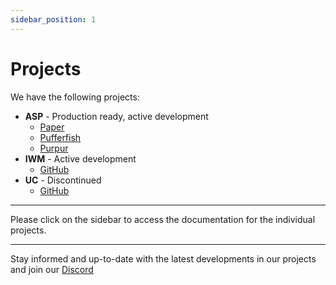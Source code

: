 ```yaml
---
sidebar_position: 1
---
```


# Projects

We have the following projects:

- **ASP** - Production ready, active development
  - [Paper](https://github.com/InfernalSuite/AdvancedSlimePaper)
  - [Pufferfish](https://github.com/InfernalSuite/ASPufferfish)
  - [Purpur](https://github.com/InfernalSuite/AdvancedSlimePurpur)
- **IWM** - Active development
  - [GitHub](https://github.com/InfernalSuite/InfernalWorldManager)
- **UC** - Discontinued
  - [GitHub](https://github.com/InfernalSuite/UltimateCore)

---

Please click on the sidebar to access the documentation for the individual projects.

---

Stay informed and up-to-date with the latest developments in our projects and join our [Discord](https://discord.infernalsuite.com)
